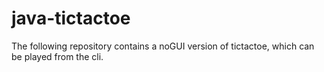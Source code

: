 # java-tictactoe

The following repository contains a noGUI version of tictactoe, which can be played from the cli.

